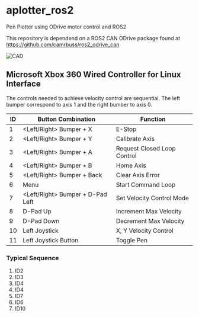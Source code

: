 # aplotter_ros2
Pen Plotter using ODrive motor control and ROS2

This repository is dependend on a ROS2 CAN ODrive package found at https://github.com/camrbuss/ros2_odrive_can

![CAD](https://lh3.googleusercontent.com/pw/ACtC-3clGLWjGjPLQd7VhQk3QP3K9Lg39KJp0tQEz6EgUK5Ak4WE-YtDJ8ZNHEzONkK3RGVDRFE0xoxDykFvw1JDTLQJV9iui-XEQ9JTUxxphp_TFRbhiN1gXHQWvIN8GwDhQNKsty9ygs0llwD1Yx70qwJe6w=w1168-h902-no?authuser=0)


## Microsoft Xbox 360 Wired Controller for Linux Interface

The controls needed to  achieve velocity control are sequential. The left bumper correspond to axis 1 and the right bumber to axis 0.

| ID | Button Combination | Function |
|-|-|-|
| 1 | <Left/Right> Bumper + X | E-Stop |
| 2 | <Left/Right> Bumper + Y | Calibrate Axis |
| 3 | <Left/Right> Bumper + A | Request Closed Loop Control |
| 4 | <Left/Right> Bumper + B | Home Axis |
| 5 | <Left/Right> Bumper + Back | Clear Axis Error |
| 6 | Menu | Start Command Loop |
| 7 | <Left/Right> Bumper + D-Pad Left | Set Velocity Control Mode |
| 8 | D-Pad Up | Increment Max Velocity |
| 9 | D-Pad Down | Decrement Max Velocity |
| 10 | Left Joystick | X, Y Velocity Control |
| 11 | Left Joystick Button | Toggle Pen |

### Typical Sequence

1. ID2
2. ID3
3. ID4
4. ID4
5. ID7
6. ID6
7. ID10